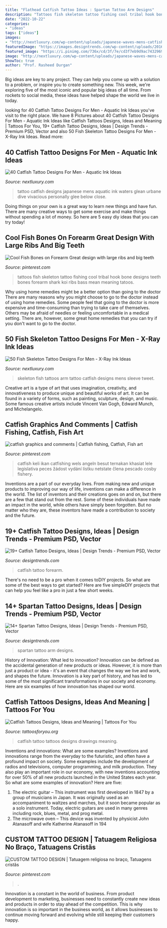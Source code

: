 ```yaml
---
title: "Flathead Catfish Tattoo Ideas : Spartan Tattoo Arm Designs"
description: "Tattoos fish skeleton tattoo fishing cool tribal hook bone designs teeth bones forearm shark koi ribs bass mean meaning tatoos"
date: "2022-10-22"
categories:
- "ideas"
tags: ["ideas"]
images:
- "http://nextluxury.com/wp-content/uploads/japanese-waves-mens-catfish-lower-leg-tattoo-designs.jpg"
featuredImage: "https://images.designtrends.com/wp-content/uploads/2016/07/20154625/Spartan-Arm-Tattoo-for-Men.jpg"
featured_image: "https://i.pinimg.com/736x/cd/3f/7e/cd3f7eb9d9ac743296925bf3fa098e60.jpg"
image: "http://nextluxury.com/wp-content/uploads/japanese-waves-mens-catfish-lower-leg-tattoo-designs.jpg"
ShowToc: true
author: "Prof. Rasheed Durgan"
---
```



Big ideas are key to any project. They can help you come up with a solution to a problem, or inspire you to create something new. This week, we're exploring five of the most iconic and popular big ideas of all time. From rockets to social media, these ideas have helped shape the world we live in today.

	

		
looking for 40 Catfish Tattoo Designs For Men - Aquatic Ink Ideas you've visit to the right place. We have 8 Pictures about 40 Catfish Tattoo Designs For Men - Aquatic Ink Ideas like Catfish Tattoos Designs, Ideas and Meaning | Tattoos For You, 19+ Catfish Tattoo Designs, Ideas | Design Trends - Premium PSD, Vector and also 50 Fish Skeleton Tattoo Designs For Men - X-Ray Ink Ideas. Read more:
		
    
## 40 Catfish Tattoo Designs For Men - Aquatic Ink Ideas

<img loading=lazy src="http://nextluxury.com/wp-content/uploads/japanese-waves-mens-catfish-lower-leg-tattoo-designs.jpg" onerror="this.onerror=null;this.src='https://tse3.mm.bing.net/th?id=OIP.S1193KGKDJG8e2ya3bYgGwHaHb&amp;pid=15.1';" alt="40 Catfish Tattoo Designs For Men - Aquatic Ink Ideas">

_Source: nextluxury.com_

>tattoo catfish designs japanese mens aquatic ink waters glean urbane dive vivacious personally glee below close. 

	

Doing things on your own is a great way to learn new things and have fun. There are many creative ways to get some exercise and make things without spending a lot of money. So here are 5 easy diy ideas that you can try today!

    
## Cool Fish Bones On Forearm Great Design With Large Ribs And Big Teeth

<img loading=lazy src="https://s-media-cache-ak0.pinimg.com/736x/57/a1/49/57a149b1faa8d150013ac71eecdab7a4--sailor-tattoos-fish-tattoos.jpg" onerror="this.onerror=null;this.src='https://tse4.mm.bing.net/th?id=OIP.ffJ7ycqwS1UsczE_ylnmXAHaFj&amp;pid=15.1';" alt="Cool Fish Bones on Forearm Great design with large ribs and big teeth">

_Source: pinterest.com_

>tattoos fish skeleton tattoo fishing cool tribal hook bone designs teeth bones forearm shark koi ribs bass mean meaning tatoos. 

	

Why using home remedies might be a better option than going to the doctor
There are many reasons why you might choose to go to the doctor instead of using home remedies. Some people feel that going to the doctor is more expensive and time-consuming than trying to take care of themselves. Others may be afraid of needles or feeling uncomfortable in a medical setting. There are, however, some great home remedies that you can try if you don't want to go to the doctor.

    
## 50 Fish Skeleton Tattoo Designs For Men - X-Ray Ink Ideas

<img loading=lazy src="https://nextluxury.com/wp-content/uploads/watercolor-mens-catfish-skeleton-arm-tattoos.jpg" onerror="this.onerror=null;this.src='https://tse4.mm.bing.net/th?id=OIP.QeQMN5Ri3dEIZXyLOpVyXAHaHa&amp;pid=15.1';" alt="50 Fish Skeleton Tattoo Designs For Men - X-Ray Ink Ideas">

_Source: nextluxury.com_

>skeleton fish tattoos arm tattoo catfish designs mens sleeve tweet. 

	

Creative art is a type of art that uses imagination, creativity, and innovativeness to produce unique and beautiful works of art. It can be found in a variety of forms, such as painting, sculpture, design, and music. Some famous creative artists include Vincent Van Gogh, Edward Munch, and Michelangelo.

    
## Catfish Graphics And Comments | Catfish Fishing, Catfish, Fish Art

<img loading=lazy src="https://i.pinimg.com/736x/fa/94/ae/fa94aef129e34e5a914a3e041df0c0df--big-fish-fish-art.jpg" onerror="this.onerror=null;this.src='https://tse3.mm.bing.net/th?id=OIP.zcqezu9KoH4AX3MIaoV5VAHaHa&amp;pid=15.1';" alt="catfish graphics and comments | Catfish fishing, Catfish, Fish art">

_Source: pinterest.com_

>catfish keli ikan catfishing wels angeln besut ternakan khasiat lele legislativa peces žádost vydání lístku netstate člena pescado cosby fishery. 

	

Inventions are a part of our everyday lives. From making new and unique products to improving our way of life, inventions can make a difference in the world. The list of inventors and their creations goes on and on, but there are a few that stand out from the rest. Some of these individuals have made an impact in the world, while others have simply been forgotten. But no matter who they are, these inventors have made a contribution to society and the future.

    
## 19+ Catfish Tattoo Designs, Ideas | Design Trends - Premium PSD, Vector

<img loading=lazy src="https://images.designtrends.com/wp-content/uploads/2016/09/15160514/Catfish-Tattoo-on-Forearm.jpg" onerror="this.onerror=null;this.src='https://tse4.mm.bing.net/th?id=OIP.oFljVCgMrvQX9kMoREX0FAHaHd&amp;pid=15.1';" alt="19+ Catfish Tattoo Designs, Ideas | Design Trends - Premium PSD, Vector">

_Source: designtrends.com_

>catfish tattoo forearm. 

	

There's no need to be a pro when it comes toDIY projects. So what are some of the best ways to get started? Here are five simpleDIY projects that can help you feel like a pro in just a few short weeks.

    
## 14+ Spartan Tattoo Designs, Ideas | Design Trends - Premium PSD, Vector

<img loading=lazy src="https://images.designtrends.com/wp-content/uploads/2016/07/20154625/Spartan-Arm-Tattoo-for-Men.jpg" onerror="this.onerror=null;this.src='https://tse4.mm.bing.net/th?id=OIP.dDmoSOODmrhBC9aoAGndegHaHa&amp;pid=15.1';" alt="14+ Spartan Tattoo Designs, Ideas | Design Trends - Premium PSD, Vector">

_Source: designtrends.com_

>spartan tattoo arm designs. 

	

History of Innovation: What led to innovation?
Innovation can be defined as the accidental generation of new products or ideas. However, it is more than just a product or idea - it's an event that changes the way we live and work, and shapes the future. Innovation is a key part of history, and has led to some of the most significant transformations in our society and economy. Here are six examples of how innovation has shaped our world.

    
## Catfish Tattoos Designs, Ideas And Meaning | Tattoos For You

<img loading=lazy src="https://www.tattoosforyou.org/wp-content/uploads/2016/05/Catfish-Tattoo-Drawings.jpg" onerror="this.onerror=null;this.src='https://tse1.mm.bing.net/th?id=OIP.JASgCGKGASb75J2l4TxSIwAAAA&amp;pid=15.1';" alt="Catfish Tattoos Designs, Ideas and Meaning | Tattoos For You">

_Source: tattoosforyou.org_

>catfish tattoo tattoos designs drawings meaning. 

	

Inventions and innovations: What are some examples?
Inventions and innovations range from the everyday to the futuristic, and often have a profound impact on society. Some examples include the development of radios and televisions, computer programming, and milk production. They also play an important role in our economy, with new inventions accounting for over 50% of all new products launched in the United States each year. So what are some examples of innovation? Here are five: 
1) The electric guitar – This instrument was first developed in 1847 by a group of musicians in Japan. It was originally used as an accompaniment to waltzes and marches, but it soon became popular as a solo instrument. Today, electric guitars are used in many genres including rock, blues, metal, and prog metal. 
2) The microwave oven – This device was invented by physicist John Atanasoff and wife Katherine Atanasoff in 194
    
## CUSTOM TATTOO DESIGN | Tatuagem Religiosa No Braço, Tatuagens Cristãs

<img loading=lazy src="https://i.pinimg.com/736x/cd/3f/7e/cd3f7eb9d9ac743296925bf3fa098e60.jpg" onerror="this.onerror=null;this.src='https://tse2.mm.bing.net/th?id=OIP.nKUdVeKHVPjIWZ6LSJ4iHAAAAA&amp;pid=15.1';" alt="CUSTOM TATTOO DESIGN | Tatuagem religiosa no braço, Tatuagens cristãs">

_Source: pinterest.com_

>. 

	

Innovation is a constant in the world of business. From product development to marketing, businesses need to constantly create new ideas and products in order to stay ahead of the competition. This is why innovation is so important in the business world, as it allows businesses to continue moving forward and evolving while still keeping their customers happy.

